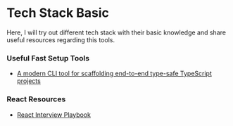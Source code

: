 # Tech Stack Basic

Here, I will try out different tech stack with their basic knowledge and share useful resources regarding this tools.

### Useful Fast Setup Tools

- [A modern CLI tool for scaffolding end-to-end type-safe TypeScript projects](https://github.com/AmanVarshney01/create-better-t-stack)

### React Resources

- [React Interview Playbook](https://www.greatfrontend.com/react-interview-playbook/introduction)
